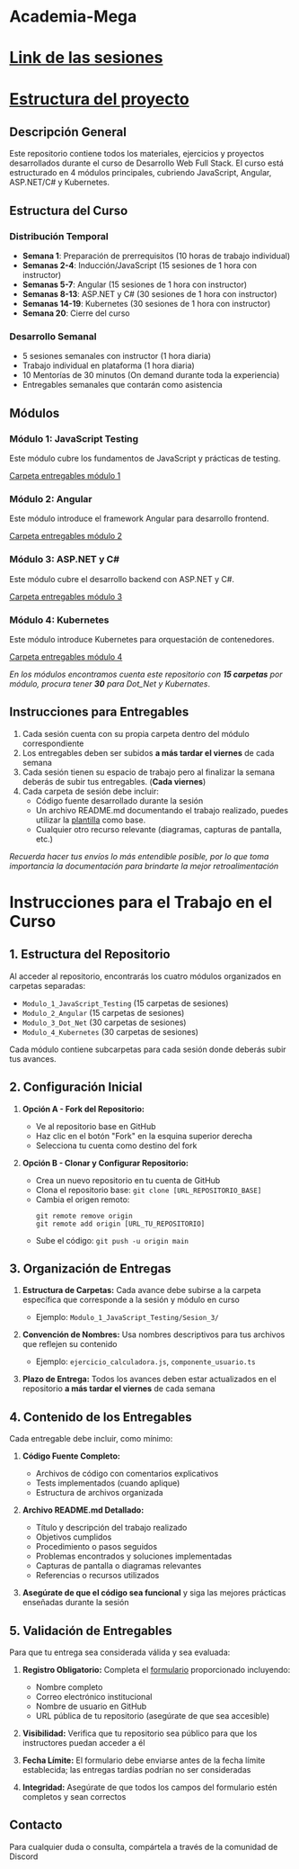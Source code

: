 # Academia-Mega

# [Link de las sesiones](https://tecmx-my.sharepoint.com/:f:/g/personal/oscar_antonio_tec_mx/EoHbETLJqYJFns2vk7rMmkQBcqvEdfpOpxmB-tR0VoGgSw?e=TZQFBz)

# [Estructura del proyecto](https://github.com/Liderly/Academia-Mega/tree/master)

## Descripción General

Este repositorio contiene todos los materiales, ejercicios y proyectos desarrollados durante el curso de Desarrollo Web Full Stack. El curso está estructurado en 4 módulos principales, cubriendo JavaScript, Angular, ASP.NET/C# y Kubernetes.

## Estructura del Curso

### Distribución Temporal

- **Semana 1**: Preparación de prerrequisitos (10 horas de trabajo individual)
- **Semanas 2-4**: Inducción/JavaScript (15 sesiones de 1 hora con instructor)
- **Semanas 5-7**: Angular (15 sesiones de 1 hora con instructor)
- **Semanas 8-13**: ASP.NET y C# (30 sesiones de 1 hora con instructor)
- **Semanas 14-19**: Kubernetes (30 sesiones de 1 hora con instructor)
- **Semana 20**: Cierre del curso

### Desarrollo Semanal

- 5 sesiones semanales con instructor (1 hora diaria)
- Trabajo individual en plataforma (1 hora diaria)
- 10 Mentorías de 30 minutos (On demand durante toda la experiencia)
- Entregables semanales que contarán como asistencia

## Módulos

### Módulo 1: JavaScript Testing

Este módulo cubre los fundamentos de JavaScript y prácticas de testing.

[Carpeta entregables módulo 1](./Modulo_1_Javascript_Testing/)

### Módulo 2: Angular

Este módulo introduce el framework Angular para desarrollo frontend.

[Carpeta entregables módulo 2](./Modulo_2_Angular/)

### Módulo 3: ASP.NET y C#

Este módulo cubre el desarrollo backend con ASP.NET y C#.

[Carpeta entregables módulo 3](./Modulo_3_Dot_Net/)

### Módulo 4: Kubernetes

Este módulo introduce Kubernetes para orquestación de contenedores.

[Carpeta entregables módulo 4](./Modulo_4_Kubernetes/)

_En los módulos encontramos cuenta este repositorio con **15 carpetas** por módulo, procura tener **30** para Dot_Net y Kubernates_.

## Instrucciones para Entregables

1. Cada sesión cuenta con su propia carpeta dentro del módulo correspondiente
2. Los entregables deben ser subidos **a más tardar el viernes** de cada semana
3. Cada sesión tienen su espacio de trabajo pero al finalizar la semana deberás de subir tus entregables. (**Cada viernes**)
4. Cada carpeta de sesión debe incluir:
   - Código fuente desarrollado durante la sesión
   - Un archivo README.md documentando el trabajo realizado, puedes utilizar la [plantilla](/ejemplo_readme.md) como base.
   - Cualquier otro recurso relevante (diagramas, capturas de pantalla, etc.)

_Recuerda hacer tus envíos lo más entendible posible, por lo que toma importancia la documentación para brindarte la mejor retroalimentación_

# Instrucciones para el Trabajo en el Curso

## 1. Estructura del Repositorio

Al acceder al repositorio, encontrarás los cuatro módulos organizados en carpetas separadas:

- `Modulo_1_JavaScript_Testing` (15 carpetas de sesiones)
- `Modulo_2_Angular` (15 carpetas de sesiones)
- `Modulo_3_Dot_Net` (30 carpetas de sesiones)
- `Modulo_4_Kubernetes` (30 carpetas de sesiones)

Cada módulo contiene subcarpetas para cada sesión donde deberás subir tus avances.

## 2. Configuración Inicial

1. **Opción A - Fork del Repositorio:**

   - Ve al repositorio base en GitHub
   - Haz clic en el botón "Fork" en la esquina superior derecha
   - Selecciona tu cuenta como destino del fork

2. **Opción B - Clonar y Configurar Repositorio:**
   - Crea un nuevo repositorio en tu cuenta de GitHub
   - Clona el repositorio base: `git clone [URL_REPOSITORIO_BASE]`
   - Cambia el origen remoto:
     ```
     git remote remove origin
     git remote add origin [URL_TU_REPOSITORIO]
     ```
   - Sube el código: `git push -u origin main`

## 3. Organización de Entregas

1. **Estructura de Carpetas:** Cada avance debe subirse a la carpeta específica que corresponde a la sesión y módulo en curso

   - Ejemplo: `Modulo_1_JavaScript_Testing/Sesion_3/`

2. **Convención de Nombres:** Usa nombres descriptivos para tus archivos que reflejen su contenido

   - Ejemplo: `ejercicio_calculadora.js`, `componente_usuario.ts`

3. **Plazo de Entrega:** Todos los avances deben estar actualizados en el repositorio **a más tardar el viernes** de cada semana

## 4. Contenido de los Entregables

Cada entregable debe incluir, como mínimo:

1. **Código Fuente Completo:**

   - Archivos de código con comentarios explicativos
   - Tests implementados (cuando aplique)
   - Estructura de archivos organizada

2. **Archivo README.md Detallado:**

   - Título y descripción del trabajo realizado
   - Objetivos cumplidos
   - Procedimiento o pasos seguidos
   - Problemas encontrados y soluciones implementadas
   - Capturas de pantalla o diagramas relevantes
   - Referencias o recursos utilizados

3. **Asegúrate de que el código sea funcional** y siga las mejores prácticas enseñadas durante la sesión

## 5. Validación de Entregables

Para que tu entrega sea considerada válida y sea evaluada:

1. **Registro Obligatorio:** Completa el [formulario](https://forms.office.com/r/PdzDn8nvc6) proporcionado incluyendo:

   - Nombre completo
   - Correo electrónico institucional
   - Nombre de usuario en GitHub
   - URL pública de tu repositorio (asegúrate de que sea accesible)

2. **Visibilidad:** Verifica que tu repositorio sea público para que los instructores puedan acceder a él

3. **Fecha Límite:** El formulario debe enviarse antes de la fecha límite establecida; las entregas tardías podrían no ser consideradas

4. **Integridad:** Asegúrate de que todos los campos del formulario estén completos y sean correctos

## Contacto

Para cualquier duda o consulta, compártela a través de la comunidad de Discord
